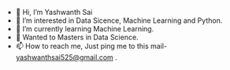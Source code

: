 - 👋 Hi, I’m Yashwanth Sai
- 👀 I’m interested in Data Sicence, Machine Learning and Python.
- 🌱 I’m currently learning Machine Learning.
- 💞️ Wanted to Masters in Data Science.
- 📫 How to reach me, Just ping me to this mail- yashwanthsai525@gmail.com .

<!---
yashwanth123/yashwanth123 is a ✨ special ✨ repository because its `README.md` (this file) appears on your GitHub profile.
You can click the Preview link to take a look at your changes.
--->
